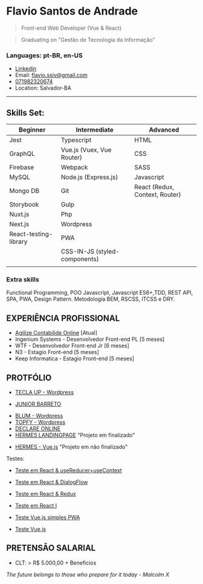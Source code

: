 # Flavio Santos de Andrade

> Front-end Web Developer (Vue & React)

> Graduating on "Gestão de Tecnologia da Informação"

### Languages: pt-BR, en-US

- [Linkedin](https://www.linkedin.com/in/flavio-andrade-900552192/)
- Email: flavio.ssiv@gmail.com
- [071982320674](https://api.whatsapp.com/send?1=pt_BR&phone=5571982320674)
- Location: Salvador-BA

---

## Skills Set:

<!-- > Subtitle: B - Beginner, I - Intermediate and A - Advanced -->

| Beginner              | Intermediate                  | Advanced                       |
| --------------------- | ----------------------------- | ------------------------------ |
| Jest                  | Typescript                    | HTML                           |
| GraphQL               | Vue.js (Vuex, Vue Router)     | CSS                            |
| Firebase              | Webpack                       | SASS                           |
| MySQL                 | Node.js (Express.js)          | Javascript                     |
| Mongo DB              | Git                           | React (Redux, Context, Router) |
| Storybook             | Gulp                          |                                |
| Nuxt.js               | Php                           |                                |
| Next.js               | Wordpress                     |                                |
| React-testing-library | PWA                           |                                |
|                       | CSS-IN-JS (styled-components) |                                |
|                       |                               |                                |

<!-- ### DevOps
Jenkins, Docker -->

### Extra skills

Functional Programming, POO Javascript, Javascript ES6+,TDD, REST API, SPA, PWA, Design Pattern.
Metodologia BEM, RSCSS, ITCSS e DRY.

<!-- Materialize CSS, Bulma CSS e Bootstrap. -->

## EXPERIÊNCIA PROFISSIONAL

- [Agilize Contabilide Online](https://www.agilize.com.br/) [Atual]
- Ingenium Systems - Desenvolvedor Front-end PL [5 meses]
- WTF - Desenvolvedor Front-end Jr [6 meses]
- N3 - Estagio Front-end [5 meses]
- Keep Informatica - Estagio Front-end [5 meses]

## PROTFÓLIO

- [TECLA UP - Wordpress](https://teclaup.com/)
<!-- - [MURAL PUBLICIDADE](http://www.muralpublicidade.com.br/v4/) -->
- [JUNIOR BARRETO](https://jrbarreto.com.br/)
<!-- - [KEEP INFORMATICA - Wordpress](http://www.keepinformatica.com.br/) -->
- [BLUM - Wordpress](http://www.blumdh.com.br/)
- [TOPFY  - Wordpress](http://topfy.net.br/)
- [DECLARE ONLINE](http://declareonline.com.br)
- [HERMES LANDINGPAGE](http://wtf.inf.br/hermes/) "Projeto em finalizado"
<!-- - [DRUMMOND](http://drummondpar.com) "mobile version" -->
- [HERMES - Vue.js](https://relaxed-lovelace-47c83d.netlify.com) "Projeto em não finalizado"

Testes:

- [Teste em React & useReducer+useContext](https://fsareactmusic.herokuapp.com/reactmusic)
- [Teste em React & DialogFlow](https://hidden-shore-37841.herokuapp.com)
- [Teste em React & Redux](https://crwn-live-fsa.herokuapp.com)
- [Teste em React I](https://fsassiv.github.io/fluent/)

- [Teste Vue.js simples PWA](https://thirsty-edison-a3034a.netlify.com/)
- [Teste Vue.js](https://fsassiv.github.io/tmdbclose/)

## PRETENSÃO SALARIAL

- CLT: > R\$ 5.000,00 + Beneficios

_The future belongs to those who prepare for it today - Malcolm X_
